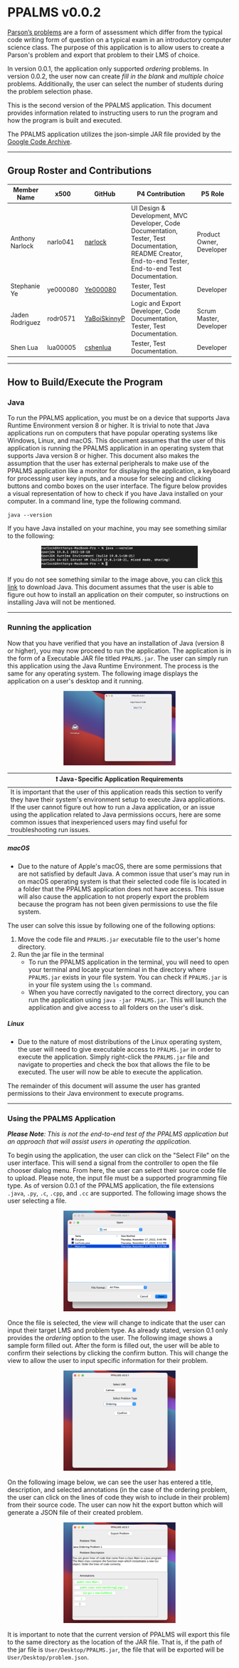 # **PPALMS v0.0.2**
[Parson’s problems](https://en.wikipedia.org/wiki/Parsons_problems) are a form of assessment which differ from the typical code writing form of question on a typical exam in an introductory computer science class. The purpose of this application is to allow users to create a Parson's problem and export that problem to their LMS of choice. 

In version 0.0.1, the application only supported *ordering* problems. In version 0.0.2, the user now can create *fill in the blank* and *multiple choice* problems. Additionally, the user can select the number of students during the problem selection phase.

This is the second version of the PPALMS application. This document provides information related to instructing users to run the program and how the program is built and executed.

The PPALMS application utilizes the json-simple JAR file provided by the [Google Code Archive](https://code.google.com/archive/p/json-simple/downloads).

<hr>

## **Group Roster and Contributions**

| Member Name  | x500 | GitHub | P4 Contribution | P5 Role |
| ------------- | ------------- | ------------- |------------- |------------- |
| Anthony Narlock | narlo041  | [narlock](https://github.com/narlock) | UI Design & Development, MVC Developer, Code Documentation, Tester, Test Documentation, README Creator, End-to-end Tester, End-to-end Test Documentation. | Product Owner, Developer |
| Stephanie Ye | ye000080  | [Ye000080](https://github.com/Ye000080) | Tester, Test Documentation. | Developer |
| Jaden Rodriguez | rodr0571 | [YaBoiSkinnyP](https://github.com/yaboiskinnyp) | Logic and Export Developer, Code Documentation, Tester, Test Documentation. | Scrum Master, Developer |
| Shen Lua | lua00005 | [cshenlua](https://github.com/cshenlua) | Tester, Test Documentation. | Developer |

<hr>

## **How to Build/Execute the Program**

### **Java**
To run the PPALMS application, you must be on a device that supports Java Runtime Environment version 8 or higher. It is trivial to note that Java applications run on computers that have popular operating systems like Windows, Linux, and macOS. This document assumes that the user of this application is running the PPALMS application in an operating system that supports Java version 8 or higher. This document also makes the assumption that the user has external peripherals to make use of the PPALMS application like a monitor for displaying the application, a keyboard for processing user key inputs, and a mouse for selecing and clicking buttons and combo boxes on the user interface. The figure below provides a visual representation of how to check if you have Java installed on your computer. In a command line, type the following command.

```
java --version
```

If you have Java installed on your machine, you may see something similar to the following:

<center>
    <img src="./readmeAssets/javaVersion.png" width=70%>
</center>

If you do not see something similar to the image above, you can click [this link](http://java.com/) to download Java. This document assumes that the user is able to figure out how to install an application on their computer, so instructions on installing Java will not be mentioned.

<hr>

### **Running the application**
Now that you have verified that you have an installation of Java (version 8 or higher), you may now proceed to run the application. The application is in the form of a Executable JAR file titled `PPALMS.jar`. The user can simply run this application using the Java Runtime Environment. The process is the same for any operating system. The following image displays the application on a user's desktop and it running.

<center>
    <img src="./readmeAssets/javaRunning.png" width=50%>
</center>


| ❗️ **Java-Specific Application Requirements** |
| ------|
| It is important that the user of this application reads this section to verify they have their system's environment setup to execute Java applications. If the user cannot figure out how to run a Java application, or an issue using the application related to Java permissions occurs, here are some common issues that inexperienced users may find useful for troubleshooting run issues.|

##### **macOS**
- Due to the nature of Apple's macOS, there are some permissions that are not satisfied by default Java. A common issue that user's may run in on macOS operating system is that their selected code file is located in a folder that the PPALMS application does not have access. This issue will also cause the application to not properly export the problem because the program has not been given permissions to use the file system.

The user can solve this issue by following one of the following options:
1. Move the code file and `PPALMS.jar` executable file to the user's home directory.
2. Run the jar file in the terminal
    - To run the PPALMS application in the terminal, you will need to open your terminal and locate your terminal in the directory where `PPALMS.jar` exists in your file system. You can check if `PPALMS.jar` is in your file system using the `ls` command.
    - When you have correctly navigated to the correct directory, you can run the application using `java -jar PPALMS.jar`. This will launch the application and give access to all folders on the user's disk.

##### **Linux**
- Due to the nature of most distributions of the Linux operating system, the user will need to give executable access to `PPALMS.jar` in order to execute the application. Simply right-click the `PPALMS.jar` file and navigate to properties and check the box that allows the file to be executed. The user will now be able to execute the application.

The remainder of this document will assume the user has granted permissions to their Java environment to execute programs.

<hr>

### **Using the PPALMS Application**
*__Please Note__: This is not the end-to-end test of the PPALMS application but an approach that will assist users in operating the application.*

To begin using the application, the user can click on the "Select File" on the user interface. This will send a signal from the controller to open the file chooser dialog menu. From here, the user can select their source code file to upload. Please note, the input file must be a supported programming file type. As of version 0.0.1 of the PPALMS application, the file extensions `.java`, `.py`, `.c`, `.cpp`, and `.cc` are supported. The following image shows the user selecting a file.

<center>
    <img src="./readmeAssets/javaOpenFile.png" width=50%>
</center>

Once the file is selected, the view will change to indicate that the user can input their target LMS and problem type. As already stated, version 0.1 only provides the *ordering* option to the user. The following image shows a sample form filled out. After the form is filled out, the user will be able to confirm their selections by clicking the confirm button. This will change the view to allow the user to input specific information for their problem.

<center>
    <img src="./readmeAssets/javaLmsInfo.png" width=50%>
</center>

On the following image below, we can see the user has entered a title, description, and selected annotations (in the case of the ordering problem, the user can click on the lines of code they wish to include in their problem) from their source code. The user can now hit the export button which will generate a JSON file of their created problem.

<center>
    <img src="./readmeAssets/javaProblemForm.png" width=50%>
</center>

It is important to note that the current version of PPALMS will export this file to the same directory as the location of the JAR file. That is, if the path of the jar file is `User/Desktop/PPALMS.jar`, the file that will be exported will be `User/Desktop/problem.json`.
